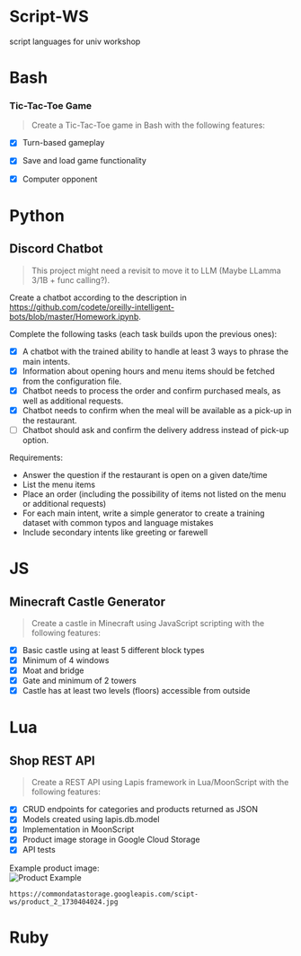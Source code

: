 # Script-WS
script languages for univ workshop

# Bash

### Tic-Tac-Toe Game

>Create a Tic-Tac-Toe game in Bash with the following features:

- [x] Turn-based gameplay
- [x] Save and load game functionality
- [x] Computer opponent


# Python

## Discord Chatbot

>This project might need a revisit to move it to LLM (Maybe LLamma 3/1B + func calling?).

Create a chatbot according to the description in https://github.com/codete/oreilly-intelligent-bots/blob/master/Homework.ipynb.

Complete the following tasks (each task builds upon the previous ones):

- [x] A chatbot with the trained ability to handle at least 3 ways to phrase the main intents.
- [x] Information about opening hours and menu items should be fetched from the configuration file.
- [x] Chatbot needs to process the order and confirm purchased meals, as well as additional requests.
- [x] Chatbot needs to confirm when the meal will be available as a pick-up in the restaurant.
- [ ] Chatbot should ask and confirm the delivery address instead of pick-up option.

Requirements:
- Answer the question if the restaurant is open on a given date/time
- List the menu items
- Place an order (including the possibility of items not listed on the menu or additional requests)
- For each main intent, write a simple generator to create a training dataset with common typos and language mistakes
- Include secondary intents like greeting or farewell

# JS

## Minecraft Castle Generator

>Create a castle in Minecraft using JavaScript scripting with the following features:

- [x] Basic castle using at least 5 different block types
- [x] Minimum of 4 windows
- [x] Moat and bridge
- [x] Gate and minimum of 2 towers
- [x] Castle has at least two levels (floors) accessible from outside

# Lua

## Shop REST API

>Create a REST API using Lapis framework in Lua/MoonScript with the following features:

- [x] CRUD endpoints for categories and products returned as JSON
- [x] Models created using lapis.db.model
- [x] Implementation in MoonScript
- [x] Product image storage in Google Cloud Storage
- [x] API tests

Example product image: \
![Product Example](https://commondatastorage.googleapis.com/scipt-ws/product_2_1730404024.jpg)
```
https://commondatastorage.googleapis.com/scipt-ws/product_2_1730404024.jpg
```

# Ruby
